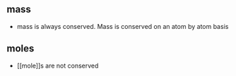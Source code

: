 ## mass
- mass is always conserved. Mass is conserved on an atom by atom basis
## moles
- [[mole]]s are not conserved

